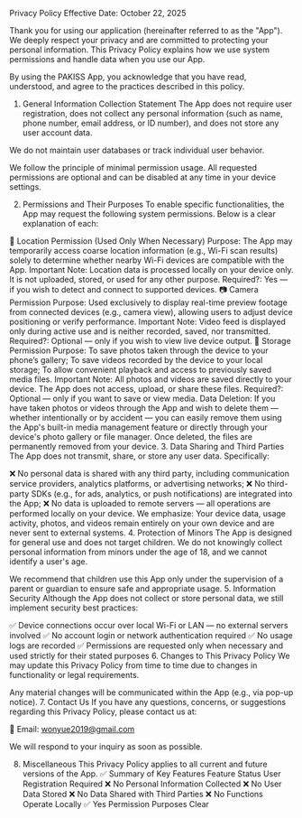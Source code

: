 Privacy Policy
Effective Date: October 22, 2025

Thank you for using our application (hereinafter referred to as the "App"). We deeply respect your privacy and are committed to protecting your personal information. This Privacy Policy explains how we use system permissions and handle data when you use our App.

By using the PAKISS App, you acknowledge that you have read, understood, and agree to the practices described in this policy.

1. General Information Collection Statement
The App does not require user registration, does not collect any personal information (such as name, phone number, email address, or ID number), and does not store any user account data.

We do not maintain user databases or track individual user behavior.

We follow the principle of minimal permission usage. All requested permissions are optional and can be disabled at any time in your device settings.

2. Permissions and Their Purposes
To enable specific functionalities, the App may request the following system permissions. Below is a clear explanation of each:

📍 Location Permission (Used Only When Necessary)
Purpose: The App may temporarily access coarse location information (e.g., Wi-Fi scan results) solely to determine whether nearby Wi-Fi devices are compatible with the App.
Important Note: Location data is processed locally on your device only. It is not uploaded, stored, or used for any other purpose.
Required?: Yes — if you wish to detect and connect to supported devices.
📷 Camera Permission
Purpose: Used exclusively to display real-time preview footage from connected devices (e.g., camera view), allowing users to adjust device positioning or verify performance.
Important Note: Video feed is displayed only during active use and is neither recorded, saved, nor transmitted.
Required?: Optional — only if you wish to view live device output.
💾 Storage Permission
Purpose:
To save photos taken through the device to your phone’s gallery;
To save videos recorded by the device to your local storage;
To allow convenient playback and access to previously saved media files.
Important Note: All photos and videos are saved directly to your device. The App does not access, upload, or share these files.
Required?: Optional — only if you want to save or view media.
Data Deletion: If you have taken photos or videos through the App and wish to delete them — whether intentionally or by accident — you can easily remove them using the App's built-in media management feature or directly through your device's photo gallery or file manager. Once deleted, the files are permanently removed from your device.
3. Data Sharing and Third Parties
The App does not transmit, share, or store any user data. Specifically:

❌ No personal data is shared with any third party, including communication service providers, analytics platforms, or advertising networks;
❌ No third-party SDKs (e.g., for ads, analytics, or push notifications) are integrated into the App;
❌ No data is uploaded to remote servers — all operations are performed locally on your device.
We emphasize: Your device data, usage activity, photos, and videos remain entirely on your own device and are never sent to external systems.
4. Protection of Minors
The App is designed for general use and does not target children. We do not knowingly collect personal information from minors under the age of 18, and we cannot identify a user's age.

We recommend that children use this App only under the supervision of a parent or guardian to ensure safe and appropriate usage.
5. Information Security
Although the App does not collect or store personal data, we still implement security best practices:

✅ Device connections occur over local Wi-Fi or LAN — no external servers involved
✅ No account login or network authentication required
✅ No usage logs are recorded
✅ Permissions are requested only when necessary and used strictly for their stated purposes
6. Changes to This Privacy Policy
We may update this Privacy Policy from time to time due to changes in functionality or legal requirements.

Any material changes will be communicated within the App (e.g., via pop-up notice).
7. Contact Us
If you have any questions, concerns, or suggestions regarding this Privacy Policy, please contact us at:

📧 Email: wonyue2019@gmail.com

We will respond to your inquiry as soon as possible.

8. Miscellaneous
This Privacy Policy applies to all current and future versions of the App.
✅ Summary of Key Features
Feature	Status
User Registration Required	❌ No
Personal Information Collected	❌ No
User Data Stored	❌ No
Data Shared with Third Parties	❌ No
Functions Operate Locally	✅ Yes
Permission Purposes Clear
